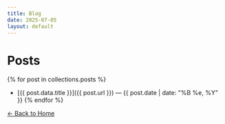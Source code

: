 ```yaml
---
title: Blog
date: 2025-07-05
layout: default
---
```


# Posts

{% for post in collections.posts %}
- [{{ post.data.title }}]({{ post.url }}) — {{ post.date | date: "%B %e, %Y" }}
{% endfor %}

[← Back to Home](/)